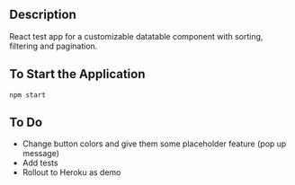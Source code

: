 ## Description

React test app for a customizable datatable component with sorting, filtering and pagination. 

## To Start the Application

`npm start`

## To Do 

- Change button colors and give them some placeholder feature (pop up message)
- Add tests
- Rollout to Heroku as demo
